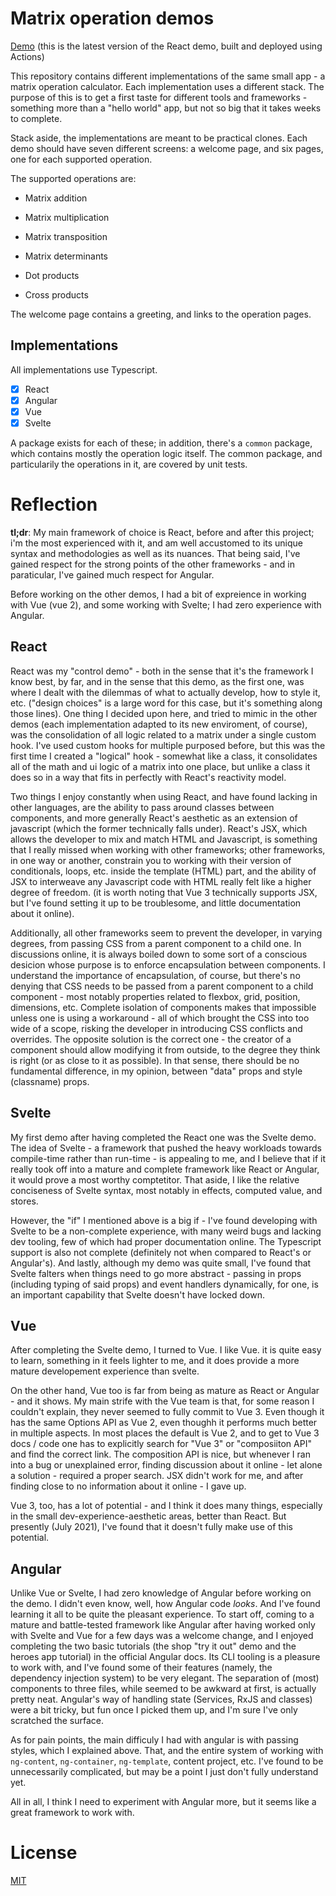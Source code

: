 # Matrix operation demos

[Demo](https://nitzanhen.github.io/matrices/) (this is the latest version of the React demo, built and deployed using Actions)

This repository contains different implementations of the same small app - a matrix operation calculator.
Each implementation uses a different stack. The purpose of this is to get a first taste for different tools and frameworks - something more than a "hello world" app, but not so big that it takes weeks to complete.

Stack aside, the implementations are meant to be practical clones. Each demo should have seven different screens: a welcome page, and six pages, one for each supported operation. 

The supported operations are:
- Matrix addition
- Matrix multiplication
- Matrix transposition
- Matrix determinants

- Dot products
- Cross products

The welcome page contains a greeting, and links to the operation pages.

## Implementations 

All implementations use Typescript.

- [x] React
- [x] Angular
- [x] Vue
- [x] Svelte

A package exists for each of these; in addition, there's a `common` package, which contains mostly the operation logic itself.
The common package, and particularily the operations in it, are covered by unit tests.

# Reflection

**tl;dr**: My main framework of choice is React, before and after this project; i'm the most experienced with it, and am well accustomed to its unique syntax and methodologies as well as its nuances. That being said, I've gained respect for the strong points of the other frameworks - and in paraticular, I've gained much respect for Angular. 

Before working on the other demos, I had a bit of expreience in working with Vue (vue 2), and some working with Svelte; I had zero experience with Angular.

## React

React was my "control demo" - both in the sense that it's the framework I know best, by far, and in the sense that this demo, as the first one, was where I dealt with the dilemmas of what to actually develop, how to style it, etc. ("design choices" is a large word for this case, but it's something along those lines). One thing I decided upon here, and tried to mimic in the other demos (each implementation adapted to its new enviroment, of course), was the consolidation of all logic related to a matrix under a single custom hook. I've used custom hooks for multiple purposed before, but this was the first time I created a "logical" hook - somewhat like a class, it consolidates all of the math and ui logic of a matrix into one place, but unlike a class it does so in a way that fits in perfectly with React's reactivity model.

Two things I enjoy constantly when using React, and have found lacking in other languages, are the ability to pass around classes between components, and more generally React's aesthetic as an extension of javascript (which the former technically falls under). React's JSX, which allows the developer to mix and match HTML and Javascript, is something that I really missed when working with other frameworks; other frameworks, in one way or another, constrain you to working with their version of conditionals, loops, etc. inside the template (HTML) part, and the ability of JSX to interweave any Javascript code with HTML really felt like a higher degree of freedom. 
(it is worth noting that Vue 3 technically supports JSX, but I've found setting it up to be troublesome, and little documentation about it online).

Additionally, all other frameworks seem to prevent the developer, in varying degrees, from passing CSS from a parent component to a child one. In discussions online, it is always boiled down to some sort of a conscious desicion whose purpose is to enforce encapsulation between components. I understand the importance of encapsulation, of course, but there's no denying that CSS needs to be passed from a parent component to a child component - most notably properties related to flexbox, grid, position, dimensions, etc. Complete isolation of components makes that impossible unless one is using a workaround - all of which brought the CSS into too wide of a scope, risking the developer in introducing CSS conflicts and overrides. The opposite solution is the correct one - the creator of a component should allow modifying it from outside, to the degree they think is right (or as close to it as possible). In that sense, there should be no fundamental difference, in my opinion, between "data" props and style (classname) props.

## Svelte

My first demo after having completed the React one was the Svelte demo. The idea of Svelte - a framework that pushed the heavy workloads towards compile-time rather than run-time - is appealing to me, and I believe that if it really took off into a mature and complete framework like React or Angular, it would prove a most worthy comptetitor. That aside, I like the relative conciseness of Svelte syntax, most notably in effects, computed value, and stores.

However, the "if" I mentioned above is a big if - I've found developing with Svelte to be a non-complete experience, with many weird bugs and lacking dev tooling, few of which had proper documentation online. The Typescript support is also not complete (definitely not when compared to React's or Angular's). And lastly, although my demo was quite small, I've found that Svelte falters when things need to go more abstract - passing in props (including typing of said props) and event handlers dynamically, for one, is an important capability that Svelte doesn't have locked down.  

## Vue

After completing the Svelte demo, I turned to Vue. 
I like Vue. it is quite easy to learn, something in it feels lighter to me, and it does provide a more mature developement experience than svelte.

On the other hand, Vue too is far from being as mature as React or Angular - and it shows. My main strife with the Vue team is that, for some reason I couldn't explain, they never seemed to fully commit to Vue 3. Even though it has the same Options API as Vue 2, even thoughh it performs much better in multiple aspects. In most places the default is Vue 2, and to get to Vue 3 docs / code one has to explicitly search for "Vue 3" or "composiiton API" and find the correct link. The composition API is nice, but whenever I ran into a bug or unexplained error, finding discussion about it online - let alone a solution - required a proper search. JSX didn't work for me, and after finding close to no information about it online - I gave up. 

Vue 3, too, has a lot of potential - and I think it does many things, especially in the small dev-experience-aesthetic areas, better than React. But presently (July 2021), I've found that it doesn't fully make use of this potential.

## Angular

Unlike Vue or Svelte, I had zero knowledge of Angular before working on the demo. I didn't even know, well, how Angular code *looks*. And I've found learning it all to be quite the pleasant experience. To start off, coming to a mature and battle-tested framework like Angular after having worked only with Svelte and Vue for a few days was a welcome change, and I enjoyed completing the two basic tutorials (the shop "try it out" demo and the heroes app tutorial) in the official Angular docs. Its CLI tooling is a pleasure to work with, and I've found some of their features (namely, the dependency injection system) to be very elegant. The separation of (most) components to three files, while seemed to be awkward at first, is actually pretty neat. Angular's way of handling state (Services, RxJS and classes) were a bit tricky, but fun once I picked them up, and I'm sure I've only scratched the surface.

As for pain points, the main difficuly I had with angular is with passing styles, which I explained above. That, and the entire system of working with `ng-content`, `ng-container`, `ng-template`, content project, etc. I've found to be unnecessarily complicated, but may be a point I just don't fully understand yet.

All in all, I think I need to experiment with Angular more, but it seems like a great framework to work with.

# License

[MIT](https://choosealicense.com/licenses/mit/)